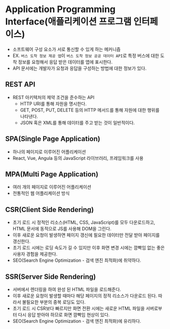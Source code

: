 # Application Programming Interface(애플리케이션 프로그램 인터페이스)

- 소프트웨어 구성 요소가 서로 통신할 수 있게 하는 메커니즘
- EX. `버스 도착 정보 제공 앱`이 `버스 도착 정보 공공 데이터 API`로 특정 버스에 대한 도착 정보를 요청해서 응답 받은 데이터를 앱에 표시한다.
- API 문서에는 개발자가 요청과 응답을 구성하는 방법에 대한 정보가 있다.

## REST API

- REST 아키텍처의 제약 조건을 준수하는 API
  - HTTP URI를 통해 자원을 명시한다.
  - GET, POST, PUT, DELETE 등의 HTTP 메서드를 통해 자원에 대한 행위를 나타낸다.
  - JSON 혹은 XML를 통해 데이터를 주고 받는 것이 일반적이다.

## SPA(Single Page Application)

- 하나의 페이지로 이루어진 어플리케이션
- React, Vue, Angula 등의 JavaScript 라이브러리, 프레임워크를 사용

## MPA(Multi Page Application)

- 여러 개의 페이지로 이루어진 어플리케이션
- 전통적인 웹 어플리케이션 방식

## CSR(Client Side Rendering)

- 초기 로드 시 정적인 리소스(HTML, CSS, JavaScript)를 모두 다운로드하고, HTML 문서에 동적으로 JS를 사용해 DOM을 그린다.
- 이후 새로운 요청이 발생하면 페이지 갱신에 필요한 데이터만 전달 받아 페이지를 갱신한다.
- 초기 로드 시에는 로딩 속도가 길 수 있지만 이후 화면 변경 시에는 깜빡임 없는 좋은 사용자 경험을 제공한다.
- SEO(Search Engine Optimization - 검색 엔진 최적화)에 취약하다.

## SSR(Server Side Rendering)

- 서버에서 렌더링을 하여 완성 된 HTML 파일을 로드해준다.
- 이후 새로운 요청이 발생할 때마다 해당 페이지의 정적 리소스가 다운로드 된다. 따라서 불필요한 부분의 중복 로딩도 있다.
- 초기 로드 시 CSR보다 빠르지만 화면 전환 시에는 새로운 HTML 파일을 서버로부터 다시 응답 받아야 하므로 화면 깜빡임 현상이 있다.
- SEO(Search Engine Optimization - 검색 엔진 최적화)에 유리하다. 

  
   